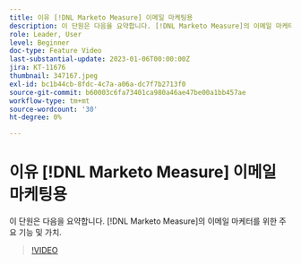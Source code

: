 ```yaml
---
title: 이유 [!DNL Marketo Measure] 이메일 마케팅용
description: 이 단원은 다음을 요약합니다. [!DNL Marketo Measure]의 이메일 마케터를 위한 주요 기능 및 가치.
role: Leader, User
level: Beginner
doc-type: Feature Video
last-substantial-update: 2023-01-06T00:00:00Z
jira: KT-11676
thumbnail: 347167.jpeg
exl-id: bc1b44cb-8fdc-4c7a-a06a-dc7f7b2713f0
source-git-commit: b60003c6fa73401ca980a46ae47be00a1bb457ae
workflow-type: tm+mt
source-wordcount: '30'
ht-degree: 0%

---
```


# 이유 [!DNL Marketo Measure] 이메일 마케팅용

이 단원은 다음을 요약합니다. [!DNL Marketo Measure]의 이메일 마케터를 위한 주요 기능 및 가치.

>[!VIDEO](https://video.tv.adobe.com/v/347167/?quality=12&learn=on)
